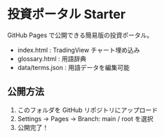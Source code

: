# 投資ポータル Starter

GitHub Pages で公開できる簡易版の投資ポータル。  
- index.html : TradingView チャート埋め込み  
- glossary.html : 用語辞典  
- data/terms.json : 用語データを編集可能  

## 公開方法
1. このフォルダを GitHub リポジトリにアップロード  
2. Settings → Pages → Branch: main / root を選択  
3. 公開完了！

